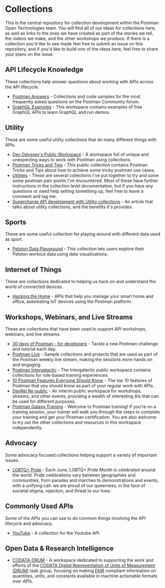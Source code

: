 # Collections
This is the central repository for collection development within the Postman Open Technologies team. You will find all of our ideas for collections here, as well as links to the ones we have created as part of the stories we tell, the videos we make, and the other workshops we produce. If there is a collection you'd like to see made feel free to submit an issue on this repository, and if you'd like to build one of the ideas here, feel free to share your plans on the issue.

## API Lifecycle Knowledge
These collections help answer questions about working with APIs across the API lifecycle.

- [Postman Answers](https://www.postman.com/postman/workspace/postman-answers/overview) - Collections and code samples for the most frequently asked questions on the Postman Community forum.
- [GraphQL Examples](https://www.postman.com/devrel/workspace/graphql-examples/overview) - This workspace contains examples of free GraphQL APIs to learn GraphQL and run demos.

## Utility
These are some useful utility collections that do many different things with APIs.

- [Dev Odyssey's Public Workspace](https://www.postman.com/odevodyssey/workspace/dev-odyssey-s-public-workspace/overview) - A workspace full of unique and unexpecting ways to work with Postman using collections.
- [Postman Tricks and Tips](https://www.postman.com/praveendvd-public/workspace/postman-tricks-and-tips/overview) - This public collection contains Postman Tricks and Tips about how to achieve some tricky postman use cases.
- [Utilities](https://www.postman.com/carson-hunter-team/workspace/utilities/overview) - These are several collections I've put together to try and solve some postman pain points I've encountered. Most of these have further instructions in the collection level documentation, but if you have any questions or need help setting something up, feel free to leave a comment and tag me.
- [Supercharge API development with Utility collections]( https://blog.postman.com/supercharge-api-development-with-utility-collections/) - An article that talks about utility collections, and the benefits it's provides.

## Sports
These are some useful collection for playing around with different data used as sport.

- [Peloton Data Playground](https://www.postman.com/carson-hunter-team/workspace/peloton/overview) - This collection lets users explore their Peloton workout data using data visualizations. 

## Internet of Things
These are collections dedicated to helping us hack on and understand the world of connected devices.

- [Hacking the Home](https://www.postman.com/devrel/workspace/hacking-the-home/overview) - APIs that help you manage your smart home and office, automating IoT devices using the Postman platform.

## Workshops, Webinars, and Live Streams
These are collections that have been used to support API workshops, webinars, and live streams.

- [30 days of Postman - for developers](https://www.postman.com/postman/workspace/30-days-of-postman-for-developers/overview) - Tackle a new Postman challenge and tutorial each day.
- [Postman Live](https://www.postman.com/postman/workspace/postman-live/overview) - Sample collections and projects that are used as part of the Postman weekly live stream, making the sessions more hands on and engaging.
- [Postman Intergalactic]([https://www.postman.com/postman/workspace/postman-space-camp/overview](https://www.postman.com/postman/workspace/postman-intergalactic/overview)) - The Intergalactic public workspace contains collections for role-based training experiences.
- [10 Postman Features Everyone Should Know](https://www.postman.com/devrel/workspace/10-postman-features-everyone-should-know/overview) - The top 10 features of Postman that you should know as part of your regular work with APIs.
- [DevRel Re-public](https://www.postman.com/devrel/workspace/devrel-re-public/overview) - An interim public workspace for workshops, streams, and other events, providing a wealth of interesting AIs that can be used for different purposes.
- [Postman Galaxy Training](https://www.postman.com/postman/workspace/postman-galaxy-training/overview) - Welcome to Postman training! If you're on a training session, your trainer will walk you through the steps to complete your training and get your Postman certification. You are also welcome to try out the other collections and resources in this workspace independently.

## Advocacy
Some advocacy focused collections helping support a variety of important issues.

- [LGBTQ+ Pride](https://www.postman.com/postman/workspace/lgbtq-pride/overview) - Each June, LGBTQ+ Pride Month is celebrated around the world. Pride celebrations vary between geographies and communities, from parades and marches to demonstrations and events, with a unifying call: we are proud of our queerness, in the face of societal stigma, rejection, and threat to our lives.

## Commonly Used APIs
Some of the APIs you can use to do common things involving the API lifecycle and advocacy.

- [YouTube](https://www.postman.com/api-evangelist/workspace/youtube/overview) - A collection for the Youtube API.

## Open Data & Research Intelligence

- [CODATA-DRUM](https://www.postman.com/postman/workspace/postman-open-technologies-codata-drum/overview) - A workspace dedicated to supporting the work and efforts of the [CODATA Digital Representation of Units of Measurement (DRUM)](https://codata.org/initiatives/task-groups/drum/) task group, focusing on making [FAIR](https://www.go-fair.org/) compliant information on quantities, units, and constants available in machine actionable formats over APIs.



